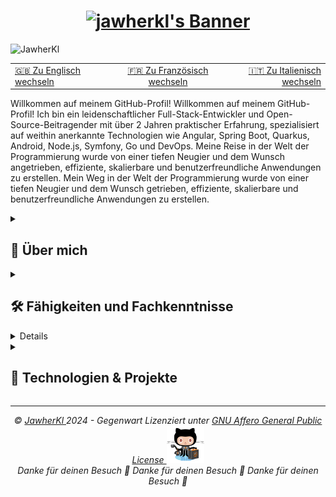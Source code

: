 <h1 align="center">
  <a href="https://git.io/typing-svg">
    <img src="https://readme-typing-svg.demolab.com?font=Fira+Code&weight=700&size=25&duration=2000&pause=1000&color=0785fb&vCenter=true&random=false&width=500&height=30&lines=Hallo+zusammen%2C+ich+bin+Jawher+%F0%9F%91%8B%F0%9F%8F%BB;Ich+bin+Softwareingenieur+%F0%9F%91%A8%E2%80%8D%F0%9F%92%BB;Open-Source-Mitwirkender+%F0%9F%9A%A9" alt="jawherkl's Banner" />
  </a>
</h1>

<p align="left"> 
<img src="https://komarev.com/ghpvc/?username=JawherKl&label=Profile%20views&color=084777&style=flat" alt="JawherKl" /> 
</p>

<table width="100%">
    <tr>
    <td align="left" width="33%">
      <a href="README.md">🇬🇧 Zu Englisch wechseln</a>
    </td>
    <td align="center" width="34%">
      <a href="README_fr.md">🇫🇷 Zu Französisch wechseln</a>
    </td>
    <td align="right" width="33%">
      <a href="README_it.md">🇮🇹 Zu Italienisch wechseln</a>
    </td>
  </tr>
</table>

Willkommen auf meinem GitHub-Profil! 
Willkommen auf meinem GitHub-Profil! Ich bin ein leidenschaftlicher Full-Stack-Entwickler und Open-Source-Beitragender mit über 2 Jahren praktischer Erfahrung, spezialisiert auf weithin anerkannte Technologien wie Angular, Spring Boot, Quarkus, Android, Node.js, Symfony, Go und DevOps. Meine Reise in der Welt der Programmierung wurde von einer tiefen Neugier und dem Wunsch angetrieben, effiziente, skalierbare und benutzerfreundliche Anwendungen zu erstellen. 
Mein Weg in der Welt der Programmierung wurde von einer tiefen Neugier und dem Wunsch getrieben, effiziente, skalierbare und benutzerfreundliche Anwendungen zu erstellen.

<details close> 
<summary><h2>🌟 Über mich</h2></summary> 
  
   - 💻 Ich spezialisiere mich auf JS, PHP und Java, aber ich erkunde auch gerne andere Technologien und Sprachen. 
   - 🚀 Ich bin immer begierig darauf, neue Dinge zu lernen und neue Herausforderungen anzunehmen. 
   - 🎓 Ich glaube an die Kraft des Wissensaustauschs und von Open Source. 
</details>

<details geschlossen> 
<summary><h2>🛠️ Fähigkeiten und Fachkenntnisse</h2></summary>

- **Backend:** Node.js, Express.js, NestJS, Go, Symfony. 
   - **Frontend:** Angular, HTML, SCSS, CSS, Bootstrap. 
   - **Programmiersprachen:** JavaScript, TypeScript, Php, Python, Go, C++. 
   - **Datenbanken:** PostgreSQL, MySQL, MongoDB, Firebase, SQLite. 
   - **Werkzeuge:** Git, Docker, K8s, Jenkins, Lens, Kafka, Redis, Argocd, Portainer, ELK-Stack, Grafana, Graylog, Prometheus. 
   - **Sprachen:** Englisch, Französisch, Deutsch, Italienisch und Arabisch.

<img src="assets/devTools.png" alt="devTools"/> 
<br><br> 
💡 Ich gedeihe bei Herausforderungen und lerne gerne neue Technologien, um komplexe Probleme zu lösen. Ich gedeihe bei Herausforderungen und lerne gerne neue Technologien, um komplexe Probleme zu lösen. Ich bin immer bestrebt, an spannenden Projekten mitzuarbeiten und zur Tech-Community beizutragen. 
  </details> 
  
<details close> 
<h2>🔭 Meine GitHub-Statistiken</h2> 
<p align="center">
   <img src="https://github-readme-stats.vercel.app/api/top-langs/?username=JawherKl&layout=compact&theme=algolia&langs_count=20" alt="JawherKl"/>&nbsp;&nbsp;&nbsp;
   <img src="https://github-readme-stats.vercel.app/api?username=JawherKl&show_icons=true&locale=en&show=prs_merged,prs_merged_percentage&theme=algolia" alt="JawherKl"/>
   <br><br>
   <img src="https://github-profile-trophy.vercel.app/?username=JawherKl&theme=algolia&column=5&margin-w=15&margin-h=15" alt="JawherKl"/>
   <br><br>
   <img src="https://github-readme-streak-stats-git-main-davids-projects-ad77adcc.vercel.app/?user=JawherKl&theme=algolia&card_width=800" alt="JawherKl"/>
   <br><br>
   <img src="./profile-3d-contrib/profile-3d-contrib.svg" alt="JawherKl"/>
   <br><br>
   <img src="https://github-readme-activity-graph.vercel.app/graph/?username=JawherKl&bg_color=RRGGBBAA&title_color=00aeff&color=00aeff&line=00aeff&point=2ddc97&hide_border=true&custom_title=Contribution%E2%A0%80Graph" alt="JawherKl"/>
   <a href="https://app.daily.dev/jawher62"><img src="https://api.daily.dev/devcards/v2/Tflf66qLrhQ3HGtLrchsW.png?type=wide&r=5q2" width="652" alt="jawher's Dev Card"/></a>
    <p align="center">📫 Lass uns verbinden und gemeinsam etwas Großartiges schaffen! Lass uns verbinden und gemeinsam etwas Großartiges schaffen! Lass uns verbinden und gemeinsam etwas Großartiges aufbauen! 
</p> 
</details>

<details close> 
<summary><h2>🚀 Technologien & Projekte</h2></summary> 
  Ich spezialisiere mich auf den Bau skalierbarer Anwendungen, Backend-Dienste und DevOps-Lösungen unter Verwendung einer Vielzahl moderner Technologien. 
  
  #### **💻 Backend-Entwicklung (70%):** 
- **Node.js, Express.js und NestJS** – Erstellung effizienter und skalierbarer RESTful- und GraphQL-APIs. 
  - **Go (Golang)** – Hochleistungsfähige Backend-Dienste erstellen. 
  - **Symfony** – Entwicklung robuster Webanwendungen mit PHP. 
  
  #### **☁️ DevOps & Cloud (15%):** 
- **Kubernetes, Docker, ArgoCD, Jenkins** – Verwaltung von CI/CD-Pipelines und containerisierten Anwendungen. 
  - **Kafka, Redis, ELK-Stack, Prometheus, Grafana** – Gewährleistung von Beobachtbarkeit und hoher Verfügbarkeit. 
  
  #### **🤖 KI & große Sprachmodelle (LLM) (10%):** 
- Experimentieren mit **LLMs** für KI-gesteuerte Anwendungen. 
  - Implementierung von **ML- und KI-basierten Lösungen** mit Python und Cloud-Diensten. 

  #### **🎨 Frontend-Entwicklung (5%):** 
- **Angular** – Erstellen dynamischer und interaktiver Webanwendungen. 
  
  💡 **Durchstöbere meine Repositories**, um Projekte zu sehen, die diese Technologien nutzen!

</details>

***

<p align="center"> 
<i>&copy; <a href="https://github.com/JawherKl/"> JawherKl </a> 2024 - Gegenwart 
<i> Lizenziert unter <a href="https://github.com/JawherKl/JawherKl/tree/master/LICENSE"> GNU Affero General Public License 
<a href="https://octodex.github.com/swagtocat/"> <img src="assets/swagtocat.png" width="60" height="60" /> </a><br> 
Danke für deinen Besuch 🙂 Danke für deinen Besuch 🙂 Danke für deinen Besuch 🙂 
</p>

<!-- 
lernen, zu debuggen und zurückzuentwickeln. 
dunkel, radikal, merko, gruvbox, tokyonight, onedark, cobalt, synthwave, hochkontrast, dracula 
-->
